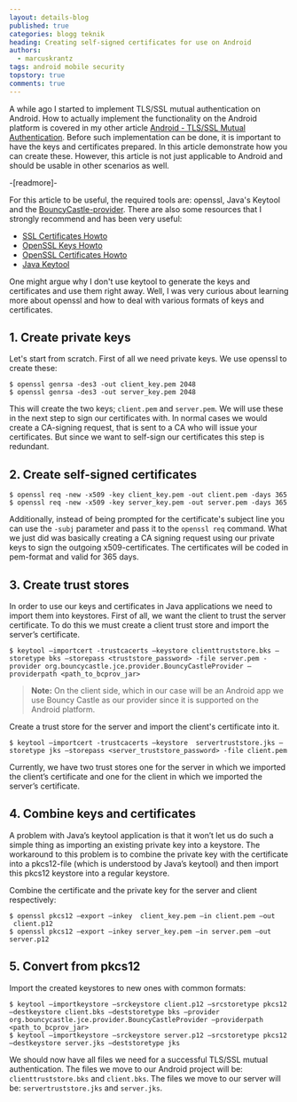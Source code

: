 ```yaml
---
layout: details-blog
published: true
categories: blogg teknik
heading: Creating self-signed certificates for use on Android
authors:
  - marcuskrantz
tags: android mobile security
topstory: true
comments: true
---
```


A while ago I started to implement TLS/SSL mutual authentication on Android. How to actually implement the functionality on the Android platform is covered in my other article [Android - TLS/SSL Mutual Authentication](/blogg/teknik/2011/11/24/android-tlsssl-mutual-authentication/). Before such implementation can be done, it is important to have the keys and certificates prepared. In this article demonstrate how you can create these. However, this article is not just applicable to Android and should be usable in other scenarios as well.

-[readmore]-

For this article to be useful, the required tools are: openssl, Java's Keytool and the [BouncyCastle-provider](http://www.bouncycastle.org/latest_releases.html). There are also some resources that I strongly recommend and has been very useful:

* [SSL Certificates Howto](http://www.tldp.org/HOWTO/SSL-Certificates-HOWTO/)
* [OpenSSL Keys Howto](http://www.openssl.org/docs/HOWTO/keys.txt)
* [OpenSSL Certificates Howto](http://www.openssl.org/docs/HOWTO/certificates.txt)
* [Java Keytool](http://download.oracle.com/javase/6/docs/technotes/tools/solaris/keytool.html)

One might argue why I don't use keytool to generate the keys and certificates and use them right away. Well, I was very curious about learning more about openssl and how to deal with various formats of keys and certificates.

## 1. Create private keys
Let's start from scratch. First of all we need private keys. We use openssl to create these:

~~~
$ openssl genrsa -des3 -out client_key.pem 2048
$ openssl genrsa -des3 -out server_key.pem 2048
~~~

This will create the two keys; `client.pem` and `server.pem`. We will use these in the next step to sign our certificates with. In normal cases we would create a CA-signing request, that is sent to a CA who will issue your certificates. But since we want to self-sign our certificates this step is redundant.

## 2. Create self-signed certificates

~~~
$ openssl req -new -x509 -key client_key.pem -out client.pem -days 365
$ openssl req -new -x509 -key server_key.pem -out server.pem -days 365
~~~

Additionally, instead of being prompted for the certificate's subject line you can use the `-subj` parameter and pass it to the `openssl req` command. What we just did was basically creating a CA signing request using our private keys to sign the outgoing x509-certificates. The certificates will be coded in pem-format and valid for 365 days.

## 3. Create trust stores
In order to use our keys and certificates in Java applications we need to import them into keystores. First of all, we want the client to trust the server certificate. To do this we must create a client trust store and import the server’s certificate.

~~~
$ keytool –importcert -trustcacerts –keystore clienttruststore.bks –storetype bks –storepass <truststore_password> -file server.pem -provider org.bouncycastle.jce.provider.BouncyCastleProvider –providerpath <path_to_bcprov_jar>
~~~

> **Note:** On the client side, which in our case will be an Android app we use Bouncy Castle as our provider since it is supported on the Android platform.

Create a trust store for the server and import the client's certificate into it.

~~~
$ keytool –importcert -trustcacerts –keystore  servertruststore.jks –storetype jks –storepass <server_truststore_password> -file client.pem
~~~

Currently, we have two trust stores one for the server in which we imported the client’s certificate and one for the client in which we imported the server’s certificate.

## 4. Combine keys and certificates
A problem with Java’s keytool application is that it won’t let us do such a simple thing as importing an existing private key into a keystore. The workaround to this problem is to combine the private key with the certificate into a pkcs12-file (which is understood by Java’s keytool) and then import this pkcs12 keystore into a regular keystore.

Combine the certificate and the private key for the server and client respectively:

~~~
$ openssl pkcs12 –export –inkey  client_key.pem –in client.pem –out  client.p12
$ openssl pkcs12 –export –inkey server_key.pem –in server.pem –out server.p12
~~~

## 5. Convert from pkcs12
Import the created keystores to new ones with common formats:

~~~
$ keytool –importkeystore –srckeystore client.p12 –srcstoretype pkcs12 –destkeystore client.bks –deststoretype bks –provider org.bouncycastle.jce.provider.BouncyCastleProvider –providerpath <path_to_bcprov_jar>
$ keytool –importkeystore –srckeystore server.p12 –srcstoretype pkcs12 –destkeystore server.jks –deststoretype jks
~~~

We should now have all files we need for a successful TLS/SSL mutual authentication. The files we move to our Android project will be: `clienttruststore.bks` and `client.bks`. The files we move to our server will be: `servertruststore.jks` and `server.jks`.
